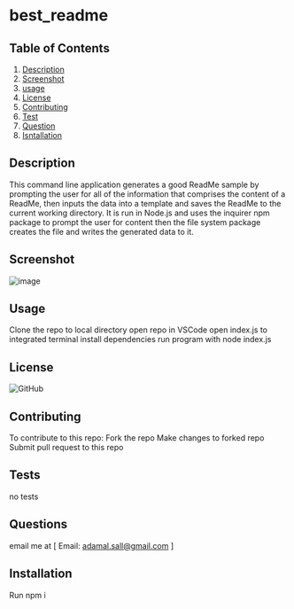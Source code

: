 # best_readme

## Table of Contents


1. [Description](#description)
2. [Screenshot](#Screenshot)
3. [usage](#usage)
4. [License](#License)
5. [Contributing](#Contributing)
6. [Test](#Test)
7. [Question](#Question)
8. [Isntallation](#Installation)


## Description
This command line application generates a good ReadMe sample by prompting the user for all of the information that comprises the content of a ReadMe, then inputs the data into a  template and saves the ReadMe to the current working directory. It is run in Node.js and uses the inquirer npm package to prompt the user for content then the file system package creates the file and writes the generated data to it.


## Screenshot

![image](https://user-images.githubusercontent.com/115763652/214293858-41313da5-3978-4abe-8d0c-0996f08090f8.png)

## Usage

Clone the repo to local directory
open repo in VSCode
open  index.js to integrated terminal
install dependencies
run program with node index.js

## License

![GitHub](https://img.shields.io/github/license/kaiyfa/best_readme?style=plastic)

## Contributing

To contribute to this repo:
Fork the repo
Make changes to forked repo
Submit pull request to this repo

## Tests

no tests

## Questions

email me at [
 Email: adamal.sall@gmail.com ]

 ## Installation
Run npm i
